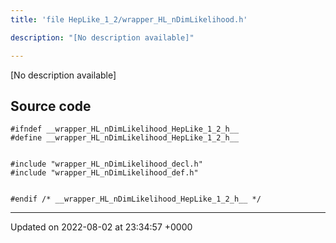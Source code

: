 ```yaml
---
title: 'file HepLike_1_2/wrapper_HL_nDimLikelihood.h'

description: "[No description available]"

---
```







[No description available]




## Source code

```
#ifndef __wrapper_HL_nDimLikelihood_HepLike_1_2_h__
#define __wrapper_HL_nDimLikelihood_HepLike_1_2_h__


#include "wrapper_HL_nDimLikelihood_decl.h"
#include "wrapper_HL_nDimLikelihood_def.h"


#endif /* __wrapper_HL_nDimLikelihood_HepLike_1_2_h__ */
```


-------------------------------

Updated on 2022-08-02 at 23:34:57 +0000

